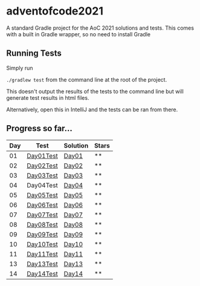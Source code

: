 # adventofcode2021

A standard Gradle project for the AoC 2021 solutions and tests.
This comes with a built in Gradle wrapper, so no need to install Gradle

## Running Tests
Simply run

`./gradlew test` from the command line at the root of the project.

This doesn't output the results of the tests to the command line but will generate test results in html files.

Alternatively, open this in IntelliJ and the tests can be ran from there.

## Progress so far...

| Day | Test | Solution | Stars |
|-----|------|----------|-------|
| 01 | [Day01Test](./src/test/kotlin/mpbostock/Day01Test.kt) | [Day01](./src/main/kotlin/mpbostock/Day01.kt) | ** |
| 02 | [Day02Test](./src/test/kotlin/mpbostock/Day02Test.kt) | [Day02](./src/main/kotlin/mpbostock/Day02.kt) | ** |
| 03 | [Day03Test](./src/test/kotlin/mpbostock/Day03Test.kt) | [Day03](./src/main/kotlin/mpbostock/Day03.kt) | ** |
| 04 | Day04Test | [Day04](./src/main/kotlin/mpbostock/Day04.kt) | ** |
| 05 | [Day05Test](./src/test/kotlin/mpbostock/Day05Test.kt) | [Day05](./src/main/kotlin/mpbostock/Day05.kt) | ** |
| 06 | [Day06Test](./src/test/kotlin/mpbostock/Day06Test.kt) | [Day06](./src/main/kotlin/mpbostock/Day06.kt) | ** |
| 07 | [Day07Test](./src/test/kotlin/mpbostock/Day07Test.kt) | [Day07](./src/main/kotlin/mpbostock/Day07.kt) | ** |
| 08 | [Day08Test](./src/test/kotlin/mpbostock/Day08Test.kt) | [Day08](./src/main/kotlin/mpbostock/Day08.kt) | ** |
| 09 | [Day09Test](./src/test/kotlin/mpbostock/Day09Test.kt) | [Day09](./src/main/kotlin/mpbostock/Day09.kt) | ** |
| 10 | [Day10Test](./src/test/kotlin/mpbostock/Day10Test.kt) | [Day10](./src/main/kotlin/mpbostock/Day10.kt) | ** |
| 11 | [Day11Test](./src/test/kotlin/mpbostock/Day11Test.kt) | [Day11](./src/main/kotlin/mpbostock/Day11.kt) | ** |
| 13 | [Day13Test](./src/test/kotlin/mpbostock/Day13Test.kt) | [Day13](./src/main/kotlin/mpbostock/Day13.kt) | ** |
| 14 | [Day14Test](./src/test/kotlin/mpbostock/Day14Test.kt) | [Day14](./src/main/kotlin/mpbostock/Day14.kt) | ** |